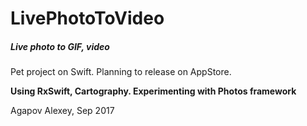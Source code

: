 # LivePhotoToVideo
##### Live photo to GIF, video

Pet project on Swift.
Planning to release on AppStore.

__Using RxSwift, Cartography. Experimenting with Photos framework__

Agapov Alexey, Sep 2017
